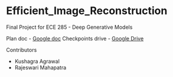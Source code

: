 # Efficient_Image_Reconstruction
Final Project for ECE 285 - Deep Generative Models

Plan doc - [Google doc](https://docs.google.com/document/d/1yIvqyg6_iKwGpJU_ah8j3sDOhAI1J-09n3ZfXWmyEr8/edit?usp=sharing)
Checkpoints drive - [Google Drive](https://drive.google.com/drive/folders/1N6SkpKG9JjuT5GKuxInMUA3sQeQQQT5B?usp=sharing)

Contributors
- Kushagra Agrawal
- Rajeswari Mahapatra
